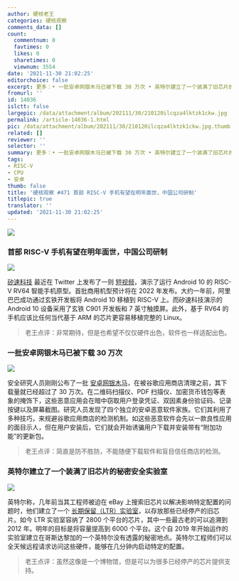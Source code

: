 ```yaml
---
author: 硬核老王
categories: 硬核观察
comments_data: []
count:
  commentnum: 0
  favtimes: 0
  likes: 0
  sharetimes: 0
  viewnum: 3554
date: '2021-11-30 21:02:25'
editorchoice: false
excerpt: 更多：• 一批安卓网银木马已被下载 30 万次 • 英特尔建立了一个装满了旧芯片的秘密安全实验室
fromurl: ''
id: 14036
islctt: false
largepic: /data/attachment/album/202111/30/210120ilcqza4lktzk1ckw.jpg
permalink: /article-14036-1.html
pic: /data/attachment/album/202111/30/210120ilcqza4lktzk1ckw.jpg.thumb.jpg
related: []
reviewer: ''
selector: ''
summary: 更多：• 一批安卓网银木马已被下载 30 万次 • 英特尔建立了一个装满了旧芯片的秘密安全实验室
tags:
- RISC-V
- CPU
- 安卓
thumb: false
title: '硬核观察 #471 首部 RISC-V 手机有望在明年面世，中国公司研制'
titlepic: true
translator: ''
updated: '2021-11-30 21:02:25'
---
```


![](/data/attachment/album/202111/30/210120ilcqza4lktzk1ckw.jpg)


### 首部 RISC-V 手机有望在明年面世，中国公司研制


![](/data/attachment/album/202111/30/210135f5dzaldapm6mlzpt.jpg)


[矽速科技](https://www.sipeed.com/) 最近在 Twitter 上发布了一则 [短视频](https://twitter.com/SipeedIO/status/1457529282134089734)，演示了运行 Android 10 的 RISC-V RV64 智能手机原型。首批商用机型预计将在 2022 年发布。大约一年前，阿里巴巴成功通过玄铁开发板将 Android 10 移植到 RISC-V 上。而矽速科技演示的 Android 10 设备采用了玄铁 C901 开发板和 7 英寸触摸屏。此外，基于 RV64 的手机应该比任何当代基于 ARM 的芯片更容易移植完整的 Linux。



> 
> 老王点评：非常期待，但是也希望不仅仅硬件出色，软件也一样适配出色。
> 
> 
> 


### 一批安卓网银木马已被下载 30 万次


![](/data/attachment/album/202111/30/210157ut6u26gx7yj1x8cu.jpg)


安全研究人员刚刚公布了一批 [安卓网银木马](https://www.threatfabric.com/blogs/deceive-the-heavens-to-cross-the-sea.html)，在被谷歌应用商店清理之前，其下载量就已经超过了 30 万次。在二维码扫描仪、PDF 扫描仪、加密货币钱包等表象的掩饰下，这些恶意应用会在暗中窃取用户登录凭证、双因素身份验证码、记录按键以及屏幕截图。研究人员发现了四个独立的安卓恶意软件家族。它们其利用了多种技巧，来规避谷歌应用商店的检测机制。如这些恶意软件会先以一款良性应用的面目示人，但在用户安装后，它们就会开始诱骗用户下载并安装带有“附加功能”的更新包。



> 
> 老王点评：简直是防不胜防，不能随便下载软件和盲目信任商店的检测。
> 
> 
> 


### 英特尔建立了一个装满了旧芯片的秘密安全实验室


![](/data/attachment/album/202111/30/210210qktvhjcxhtxtcdco.jpg)


英特尔称，几年前当其工程师被迫在 eBay 上搜索旧芯片以解决影响特定配置的问题时，他们建立了一个 [长期保留（LTR）实验室](https://www.zdnet.com/article/intel-has-a-secret-security-lab-full-of-old-hardware-to-hunt-for-bugs/)，以存放那些已经停产的旧芯片。如今 LTR 实验室容纳了 2800 个平台的芯片，其中一些最古老的可以追溯到 2012 年。明年的目标是将容量提高到 6000 个平台。这个自 2019 年开始运作的实验室建立在哥斯达黎加的一个英特尔没有透露的秘密地点。英特尔工程师们可以全天候远程请求访问这些硬件，能够在几分钟内启动特定的配置。



> 
> 老王点评：虽然这像是一个博物馆，但是可以为很多已经停产的芯片提供支持。
> 
> 
>